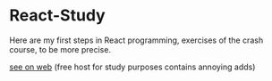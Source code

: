 # React-Study

Here are my first steps in React programming, exercises of the crash course, to be more precise.

<a href="http://myreactstudy.000webhostapp.com/">see on web</a> (free host for study purposes contains annoying adds)

